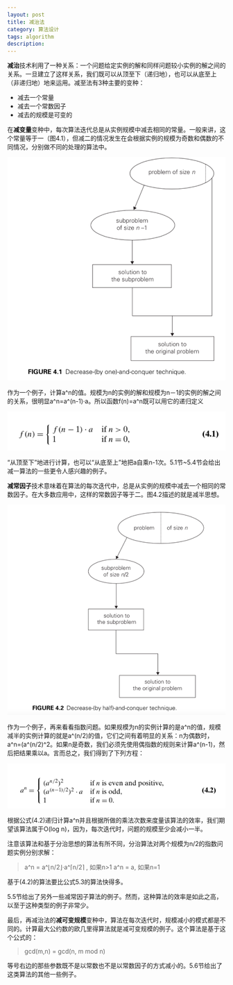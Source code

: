 ```yaml
---
layout: post
title: 减治法
category: 算法设计
tags: algorithm
description: 
---
```


**减治**技术利用了一种关系：一个问题给定实例的解和同样问题较小实例的解之间的关系。一旦建立了这样关系，我们既可以从顶至下（递归地），也可以从底至上（非递归地）地来运用。减至法有3种主要的变种：

* 减去一个常量
* 减去一个常数因子
* 减去的规模是可变的

在**减变量**变种中，每次算法迭代总是从实例规模中减去相同的常量。一般来讲，这个常量等于一（图4.1），但减二的情况发生在会根据实例的规模为奇数和偶数的不同情况，分别做不同的处理的算法中。

![](https://github.com/arcticlion/reading-lists/blob/master/Introduction%20to%20the%20Design%20and%20Analysis%20of%20Algorithms/05%20Decrease-and-Conquer/屏幕截图%202014-12-06%2022.53.09.png)

作为一个例子，计算a^n的值。规模为n的实例的解和规模为n－1的实例的解之间的关系，很明显a^n=a^(n-1)·a。所以函数f(n)=a^n既可以用它的递归定义

![](https://github.com/arcticlion/reading-lists/blob/master/Introduction%20to%20the%20Design%20and%20Analysis%20of%20Algorithms/05%20Decrease-and-Conquer/屏幕截图%202014-12-06%2022.55.40.png)

“从顶至下”地进行计算，也可以“从底至上”地把a自乘n-1次。5.1节~5.4节会给出减一算法的一些更令人感兴趣的例子。

**减常因子**技术意味着在算法的每次迭代中，总是从实例的规模中减去一个相同的常数因子。在大多数应用中，这样的常数因子等于二。图4.2描述的就是减半思想。

![](https://github.com/arcticlion/reading-lists/blob/master/Introduction%20to%20the%20Design%20and%20Analysis%20of%20Algorithms/05%20Decrease-and-Conquer/屏幕截图%202014-12-06%2023.09.53.png)

作为一个例子，再来看看指数问题。如果规模为n的实例计算的是a^n的值，规模减半的实例计算的就是a^(n/2)的值，它们之间有着明显的关系：n为偶数时，a^n=(a^(n/2)^2。如果n是奇数，我们必须先使用偶指数的规则来计算a^(n-1)，然后把结果乘以a。言而总之，我们得到了下列方程：

![](https://github.com/arcticlion/reading-lists/blob/master/Introduction%20to%20the%20Design%20and%20Analysis%20of%20Algorithms/05%20Decrease-and-Conquer/屏幕截图%202014-12-06%2023.10.04.png)

根据公式(4.2)递归计算a^n并且根据所做的乘法次数来度量该算法的效率，我们期望该算法属于O(log n)，因为，每次迭代时，问题的规模至少会减小一半。

注意该算法和基于分治思想的算法有所不同，分治算法对两个规模为n/2的指数问题实例分别求解：

> a^n = a^⌊n/2⌋·a^⌈n/2⌉ , 如果n>1
> a^n = a, 如果n=1

基于(4.2)的算法要比公式5.3的算法快得多。

5.5节给出了另外一些减常因子算法的例子。然而，这种算法的效率是如此之高，以至于这种类型的例子非常少。

最后，再减治法的**减可变规模**变种中，算法在每次迭代时，规模减小的模式都是不同的。计算最大公约数的欧几里得算法就是减可变规模的例子。这个算法是基于这个公式的：

> gcd(m,n) = gcd(n, m mod n)

等号右边的那些参数既不是以常数也不是以常数因子的方式减小的。5.6节给出了这类算法的其他一些例子。

